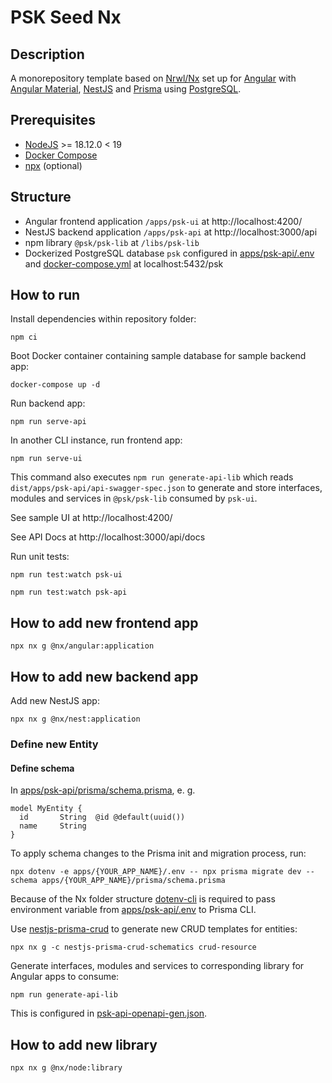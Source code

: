 # PSK Seed Nx

## Description

A monorepository template based on [Nrwl/Nx](https://nx.dev/) set up for [Angular](https://angular.io/) with [Angular Material](https://material.angular.io/), [NestJS](https://nestjs.com/) and [Prisma](https://www.prisma.io/) using [PostgreSQL](https://www.postgresql.org/).

## Prerequisites

- [NodeJS](https://nodejs.org/en/blog/release/v18.12.0) >= 18.12.0 < 19
- [Docker Compose](https://github.com/docker/compose)
- [npx](https://www.npmjs.com/package/npx) (optional)

## Structure

- Angular frontend application `/apps/psk-ui` at http://localhost:4200/
- NestJS backend application `/apps/psk-api` at http://localhost:3000/api
- npm library `@psk/psk-lib` at `/libs/psk-lib`
- Dockerized PostgreSQL database `psk` configured in [apps/psk-api/.env](apps/psk-api/.env) and [docker-compose.yml](docker-compose.yml) at localhost:5432/psk

## How to run

Install dependencies within repository folder:

```
npm ci
```

Boot Docker container containing sample database for sample backend app:

```
docker-compose up -d
```

Run backend app:

```
npm run serve-api
```

In another CLI instance, run frontend app:

```
npm run serve-ui
```

This command also executes `npm run generate-api-lib` which reads `dist/apps/psk-api/api-swagger-spec.json` to generate and store interfaces, modules and services in `@psk/psk-lib` consumed by `psk-ui`.

See sample UI at http://localhost:4200/

See API Docs at http://localhost:3000/api/docs

Run unit tests:

```
npm run test:watch psk-ui
```

```
npm run test:watch psk-api
```

## How to add new frontend app

```
npx nx g @nx/angular:application
```

## How to add new backend app

Add new NestJS app:

```
npx nx g @nx/nest:application
```

### Define new Entity

#### Define schema

In [apps/psk-api/prisma/schema.prisma](apps/psk-api/prisma/schema.prisma), e. g.

```
model MyEntity {
  id       String  @id @default(uuid())
  name     String
}
```

To apply schema changes to the Prisma init and migration process, run:

```
npx dotenv -e apps/{YOUR_APP_NAME}/.env -- npx prisma migrate dev --schema apps/{YOUR_APP_NAME}/prisma/schema.prisma
```

Because of the Nx folder structure [dotenv-cli](https://github.com/entropitor/dotenv-cli#dotenv-cli) is required to pass environment variable from [apps/psk-api/.env](apps/psk-api/.env) to Prisma CLI.

Use [nestjs-prisma-crud](https://kepelrs.github.io/nestjs-prisma-crud/) to generate new CRUD templates for entities:

```
npx nx g -c nestjs-prisma-crud-schematics crud-resource
```

Generate interfaces, modules and services to corresponding library for Angular apps to consume:

```
npm run generate-api-lib
```

This is configured in [psk-api-openapi-gen.json](psk-api-openapi-gen.json).

## How to add new library

```
npx nx g @nx/node:library
```
